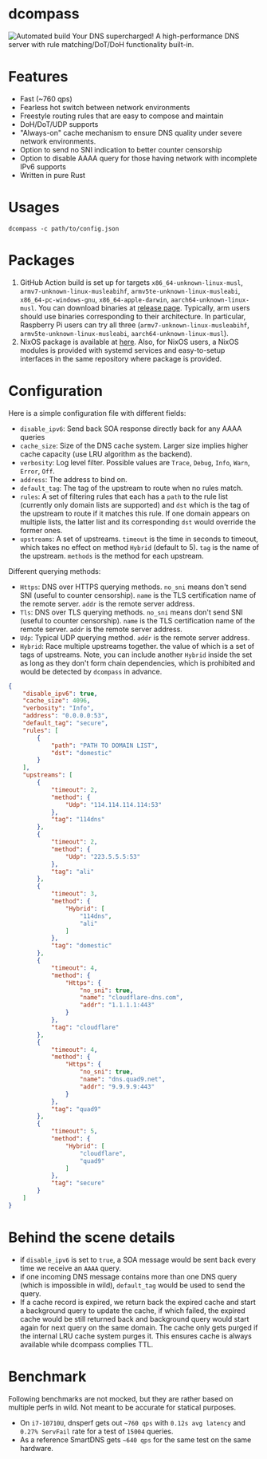 # dcompass
![Automated build](https://github.com/LEXUGE/dcompass/workflows/Build%20dcompass%20on%20various%20targets/badge.svg)
Your DNS supercharged! A high-performance DNS server with rule matching/DoT/DoH functionality built-in.

# Features
- Fast (~760 qps)
- Fearless hot switch between network environments
- Freestyle routing rules that are easy to compose and maintain
- DoH/DoT/UDP supports
- "Always-on" cache mechanism to ensure DNS quality under severe network environments.
- Option to send no SNI indication to better counter censorship
- Option to disable AAAA query for those having network with incomplete IPv6 supports
- Written in pure Rust

# Usages
```
dcompass -c path/to/config.json
```

# Packages
1. GitHub Action build is set up for targets `x86_64-unknown-linux-musl`, `armv7-unknown-linux-musleabihf`, `armv5te-unknown-linux-musleabi`, `x86_64-pc-windows-gnu`, `x86_64-apple-darwin`, `aarch64-unknown-linux-musl`. You can download binaries at [release page](https://github.com/LEXUGE/dcompass/releases). Typically, arm users should use binaries corresponding to their architecture. In particular, Raspberry Pi users can try all three (`armv7-unknown-linux-musleabihf`, `armv5te-unknown-linux-musleabi`, `aarch64-unknown-linux-musl`).
2. NixOS package is available at [here](https://github.com/icebox-nix/netkit.nix). Also, for NixOS users, a NixOS modules is provided with systemd services and easy-to-setup interfaces in the same repository where package is provided.

# Configuration
Here is a simple configuration file with different fields:
- `disable_ipv6`: Send back SOA response directly back for any AAAA queries
- `cache_size`: Size of the DNS cache system. Larger size implies higher cache capacity (use LRU algorithm as the backend).
- `verbosity`: Log level filter. Possible values are `Trace`, `Debug`, `Info`, `Warn`, `Error`, `Off`.
- `address`: The address to bind on.
- `default_tag`: The tag of the upstream to route when no rules match.
- `rules`: A set of filtering rules that each has a `path` to the rule list (currently only domain lists are supported) and `dst` which is the tag of the upstream to route if it matches this rule. If one domain appears on multiple lists, the latter list and its corresponding `dst` would override the former ones.
- `upstreams`: A set of upstreams. `timeout` is the time in seconds to timeout, which takes no effect on method `Hybrid` (default to 5). `tag` is the name of the upstream. `methods` is the method for each upstream.

Different querying methods:
- `Https`: DNS over HTTPS querying methods. `no_sni` means don't send SNI (useful to counter censorship). `name` is the TLS certification name of the remote server. `addr` is the remote server address.
- `Tls`: DNS over TLS querying methods. `no_sni` means don't send SNI (useful to counter censorship). `name` is the TLS certification name of the remote server. `addr` is the remote server address.
- `Udp`: Typical UDP querying method. `addr` is the remote server address.
- `Hybrid`: Race multiple upstreams together. the value of which is a set of tags of upstreams. Note, you can include another `Hybrid` inside the set as long as they don't form chain dependencies, which is prohibited and would be detected by `dcompass` in advance.
```json
{
    "disable_ipv6": true,
    "cache_size": 4096,
    "verbosity": "Info",
    "address": "0.0.0.0:53",
    "default_tag": "secure",
    "rules": [
        {
            "path": "PATH TO DOMAIN LIST",
            "dst": "domestic"
        }
    ],
    "upstreams": [
        {
            "timeout": 2,
            "method": {
                "Udp": "114.114.114.114:53"
            },
            "tag": "114dns"
        },
        {
            "timeout": 2,
            "method": {
                "Udp": "223.5.5.5:53"
            },
            "tag": "ali"
        },
        {
            "timeout": 3,
            "method": {
                "Hybrid": [
                    "114dns",
                    "ali"
                ]
            },
            "tag": "domestic"
        },
        {
            "timeout": 4,
            "method": {
                "Https": {
                    "no_sni": true,
                    "name": "cloudflare-dns.com",
                    "addr": "1.1.1.1:443"
                }
            },
            "tag": "cloudflare"
        },
        {
            "timeout": 4,
            "method": {
                "Https": {
                    "no_sni": true,
                    "name": "dns.quad9.net",
                    "addr": "9.9.9.9:443"
                }
            },
            "tag": "quad9"
        },
        {
            "timeout": 5,
            "method": {
                "Hybrid": [
                    "cloudflare",
                    "quad9"
                ]
            },
            "tag": "secure"
        }
    ]
}
```

# Behind the scene details
- if `disable_ipv6` is set to `true`, a SOA message would be sent back every time we receive an `AAAA` query.
- if one incoming DNS message contains more than one DNS query (which is impossible in wild), `default_tag` would be used to send the query.
- If a cache record is expired, we return back the expired cache and start a background query to update the cache, if which failed, the expired cache would be still returned back and background query would start again for next query on the same domain. The cache only gets purged if the internal LRU cache system purges it. This ensures cache is always available while dcompass complies TTL.

# Benchmark
Following benchmarks are not mocked, but they are rather based on multiple perfs in wild. Not meant to be accurate for statical purposes.
- On `i7-10710U`, dnsperf gets out `~760 qps` with `0.12s avg latency` and `0.27% ServFail` rate for a test of `15004` queries.
- As a reference SmartDNS gets `~640 qps` for the same test on the same hardware.
